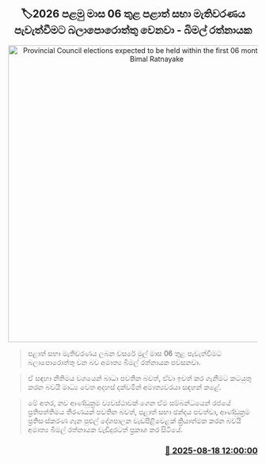 <p align='center'><b><h2 align='center' title='Provincial Council elections expected to be held within the first 06 months of 2026 - Bimal Ratnayake'>🏷2026 පළමු මාස 06 තුළ පළාත් සභා මැතිවරණය පැවැත්වීමට බලාපොරොත්තු වෙනවා - බිමල් රත්නායක</h2></b></p>
<p align='center'><img src='https://helakuru.sgp1.cdn.digitaloceanspaces.com/esana/images/lib/bimal-rathnayake-n.jpg' width='600' alt='Provincial Council elections expected to be held within the first 06 months of 2026 - Bimal Ratnayake'></p>

> පළාත් සභා මැතිවරණය ලබන වසරේ මුල් මාස 06 තුළ පැවැත්වීමට බලාපොරොත්තු වන බව අමාත්‍ය බිමල් රත්නායක පවසනවා.

> ඒ සඳහා නීතිමය වශයෙන් බාධා පවතින බවත්, ඒවා ඉවත් කර ගැනීමට කටයුතු කරන බවයි මාධ්‍ය වෙත අදහස් දක්වමින් අමාත්‍යවරයා සඳහන් කළේ.

> මේ අතර, නව ආණ්ඩුක්‍රම ව්‍යවස්ථාවක් ගෙන ඒම සම්බන්ධයෙන් රජයේ ප්‍රතිපත්තිමය තීරණයක් පවතින බවත්, පළාත් සභා ඡන්දය පවත්වා, ආණ්ඩුක්‍රම ප්‍රතිසංස්කරණ ගැන පුළුල් දේශපාලන වැඩපිළිවෙළක් ක්‍රියාත්මක කරන බවයි අමාත්‍ය බිමල් රත්නායක වැඩිදුරටත් ප්‍රකාශ කර සිටියේ.



<h3 align='right'><a href='https://www.helakuru.lk/esana/p/112770/'>📅 2025-08-18 12:00:00</a></h3>
